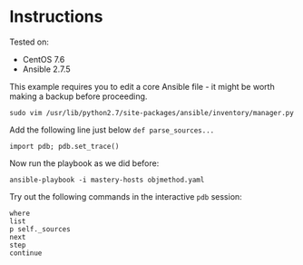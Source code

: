 # Instructions

Tested on:
- CentOS 7.6
- Ansible 2.7.5

This example requires you to edit a core Ansible file - it might be worth making a backup before proceeding.

    sudo vim /usr/lib/python2.7/site-packages/ansible/inventory/manager.py

Add the following line just below `def parse_sources...`

    import pdb; pdb.set_trace()

Now run the playbook as we did before:

    ansible-playbook -i mastery-hosts objmethod.yaml

Try out the following commands in the interactive `pdb` session:

    where
    list
    p self._sources
    next
    step
    continue

